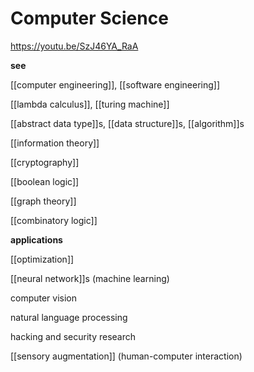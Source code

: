 # Computer Science

<https://youtu.be/SzJ46YA_RaA>

**see**

[[computer engineering]], [[software engineering]]

[[lambda calculus]], [[turing machine]]

[[abstract data type]]s, [[data structure]]s, [[algorithm]]s

[[information theory]]

[[cryptography]]

[[boolean logic]]

[[graph theory]]

[[combinatory logic]]

**applications**

[[optimization]]

[[neural network]]s (machine learning)

computer vision

natural language processing

hacking and security research

[[sensory augmentation]] (human-computer interaction)
